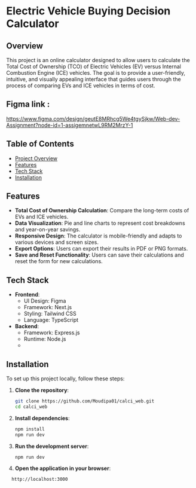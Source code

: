 # Electric Vehicle Buying Decision Calculator

## Overview

This project is an online calculator designed to allow users to calculate the Total Cost of Ownership (TCO) of Electric Vehicles (EV) versus Internal Combustion Engine (ICE) vehicles. The goal is to provide a user-friendly, intuitive, and visually appealing interface that guides users through the process of comparing EVs and ICE vehicles in terms of cost.


## Figma link : 
https://www.figma.com/design/geutE8MRhcg5We4tgySjkw/Web-dev-Assignment?node-id=1-assigemnetwL9RM2MrzY-1


## Table of Contents

- [Project Overview](#overview)
- [Features](#features)
- [Tech Stack](#tech-stack)
- [Installation](#installation)

## Features

- **Total Cost of Ownership Calculation**: Compare the long-term costs of EVs and ICE vehicles.
- **Data Visualization**: Pie and line charts to represent cost breakdowns and year-on-year savings.
- **Responsive Design**: The calculator is mobile-friendly and adapts to various devices and screen sizes.
- **Export Options**: Users can export their results in PDF or PNG formats.
- **Save and Reset Functionality**: Users can save their calculations and reset the form for new calculations.

## Tech Stack

- **Frontend**:
  - UI Design: Figma
  - Framework: Next.js
  - Styling: Tailwind CSS
  - Language: TypeScript
- **Backend**:
  - Framework: Express.js
  - Runtime: Node.js
  - 
## Installation

To set up this project locally, follow these steps:

1. **Clone the repository**:
      ```bash
   git clone https://github.com/Moudipa01/calci_web.git
   cd calci_web
2. **Install dependencies**:
      ```bash
      npm install
      npm run dev
3. **Run the development server**:
   ```bash
   npm run dev
5. **Open the application in your browser**:
 ```bash
   http://localhost:3000

